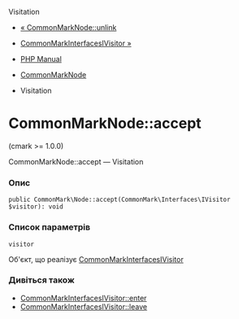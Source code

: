 Visitation

-   [« CommonMarkNode::unlink](commonmark-node.unlink.html)
    
-   [CommonMarkInterfacesIVisitor »](class.commonmark-interfaces-ivisitor.html)
    
-   [PHP Manual](index.md)
    
-   [CommonMarkNode](class.commonmark-node.html)
    
-   Visitation
    

# CommonMarkNode::accept

(cmark >= 1.0.0)

CommonMarkNode::accept — Visitation

### Опис

```methodsynopsis
public CommonMark\Node::accept(CommonMark\Interfaces\IVisitor $visitor): void
```

### Список параметрів

`visitor`

Об'єкт, що реалізує [CommonMarkInterfacesIVisitor](class.commonmark-interfaces-ivisitor.html)

### Дивіться також

-   [CommonMarkInterfacesIVisitor::enter](commonmark-interfaces-ivisitor.enter.html)
-   [CommonMarkInterfacesIVisitor::leave](commonmark-interfaces-ivisitor.leave.html)
